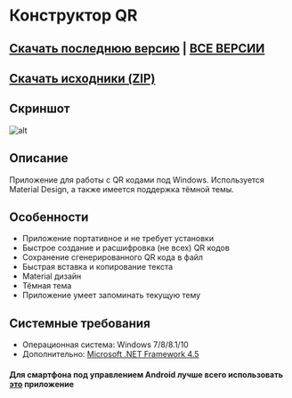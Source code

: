# Конструктор QR 
## [Скачать последнюю версию](https://github.com/Zalexanninev15/QR-Maker/releases/tag/1.3.0.2) | [ВСЕ ВЕРСИИ](https://github.com/Zalexanninev15/QR-Maker/releases)
## [Скачать исходники (ZIP)](https://github.com/Zalexanninev15/QR-Maker/archive/master.zip) 

## Скриншот
![alt](https://i.imgur.com/MJPtUVg.jpg)

## Описание
Приложение для работы с QR кодами под Windows. Используется Material Design, а также имеется поддержка тёмной темы.

## Особенности
* Приложение портативное и не требует установки
* Быстрое создание и расшифровка (не всех) QR кодов
* Сохранение сгенерированного QR кода в файл
* Быстрая вставка и копирование текста
* Material дизайн
* Тёмная тема
* Приложение умеет запоминать текущую тему

## Системные требования
* Операционная система: Windows 7/8/8.1/10
* Дополнительно: [Microsoft .NET Framework 4.5](https://www.microsoft.com/ru-ru/download/details.aspx?id=30653)

#### Для смартфона под управлением Android лучше всего использовать [это](https://yadi.sk/d/nlMXO_fZT4-UTA) приложение
